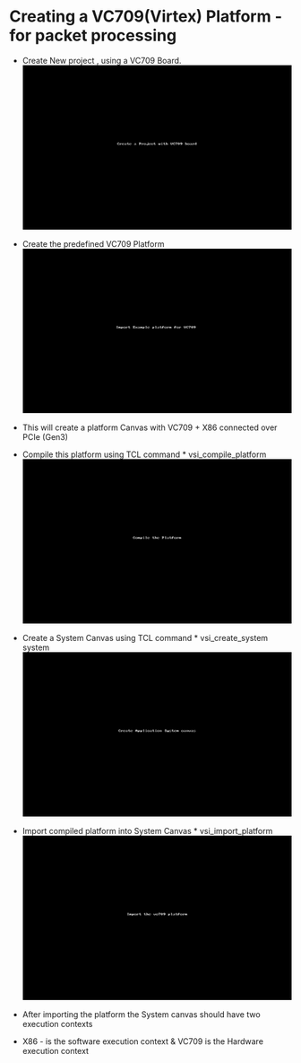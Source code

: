# Creating a VC709(Virtex) Platform - for packet processing

* Create New project , using a VC709 Board.
 ![vc709_1 image](/img/vc709_regex.gif)

* Create the predefined VC709 Platform
 ![vc709_2 image](/img/vc709_regex_1.gif)
* This will create a platform Canvas with VC709 + X86 connected over PCIe (Gen3)

* Compile this platform using TCL command
          * vsi_compile_platform
 ![vc709_3 image](/img/vc709_regex_2.gif)

* Create a System Canvas using TCL command
          * vsi_create_system system
 ![vc709_4 image](/img/vc709_regex_3.gif)

* Import compiled platform into System Canvas
          * vsi_import_platform
 ![vc709_5 image](/img/vc709_regex_4.gif)

* After importing the platform the System canvas should have two execution contexts
* X86 - is the software execution context & VC709 is the Hardware execution context
